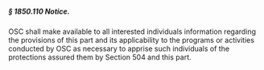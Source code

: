 ##### § 1850.110 Notice. #####

OSC shall make available to all interested individuals information regarding the provisions of this part and its applicability to the programs or activities conducted by OSC as necessary to apprise such individuals of the protections assured them by Section 504 and this part.